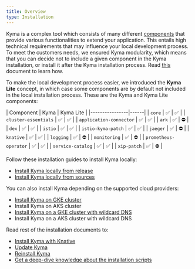 ```yaml
---
title: Overview
type: Installation
---
```


Kyma is a complex tool which consists of many different [components](#details-details) that provide various functionalities to extend your application. This entails high technical requirements that may influence your local development process. To meet the customers needs, we ensured Kyma modularity, which means that you can decide not to include a given component in the Kyma installation, or install it after the Kyma installation process. Read [this](#installation-custom-component-installation) document to learn how.

To make the local development process easier, we introduced the **Kyma Lite** concept, in which case some components are by default not included in the local installation process. These are the Kyma and Kyma Lite components:

| Component | Kyma | Kyma Lite |
|----------------|------|
| `core` | ✅ | ✅ |
| `cluster-essentials` | ✅ | ✅ |
| `application-connector` | ✅ | ✅ |
| `ark` | ✅ | ⛔️ |
| `dex` | ✅ | ✅ |
| `istio` | ✅ | ✅ |
| `istio-kyma-patch` | ✅ | ✅ |
| `jaeger` | ✅ | ⛔️ |
| `knative` | ✅ | ✅ |
| `logging` | ✅ | ⛔️ |
| `monitoring` | ✅ | ⛔️ |
| `prometheus-operator` | ✅ | ✅ |
| `service-catalog` | ✅ | ✅ |
| `xip-patch` | ✅ | ⛔️ |

Follow these installation guides to install Kyma locally:
- [Install Kyma locally from release](#installation-install-kyma-locally-from-the-release)
- [Install Kyma locally from sources](#installation-install-kyma-locally-from-sources)

You can also install Kyma depending on the supported cloud providers:
- [Install Kyma on GKE cluster](#installation-install-kyma-on-a-gke-cluster)
- Install Kyma on AKS cluster
- [Install Kyma on a GKE cluster with wildcard DNS](#installation-install-kyma-on-a-gke-cluster-with-wildcard-dns)
- Install Kyma on a AKS cluster with wildcard DNS

Read rest of the installation documents to:
- [Install Kyma with Knative](#installation-installation-with-knative)
- [Update Kyma](#installation-update-kyma)
- [Reinstall Kyma](#installation-reinstall-kyma)
- [Get a deep-dive knowledge about the installation scripts](#installation-local-installation-scripts)
